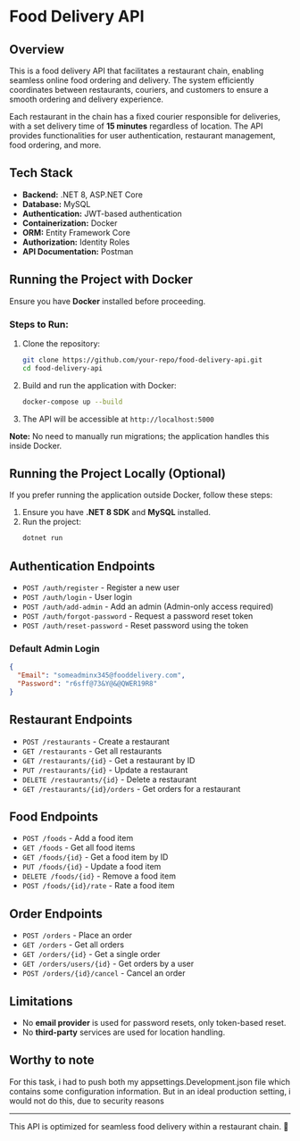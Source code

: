 # Food Delivery API

## Overview
This is a food delivery API that facilitates a restaurant chain, enabling seamless online food ordering and delivery. The system efficiently coordinates between restaurants, couriers, and customers to ensure a smooth ordering and delivery experience.

Each restaurant in the chain has a fixed courier responsible for deliveries, with a set delivery time of **15 minutes** regardless of location. The API provides functionalities for user authentication, restaurant management, food ordering, and more.

## Tech Stack
- **Backend:** .NET 8, ASP.NET Core
- **Database:** MySQL
- **Authentication:** JWT-based authentication
- **Containerization:** Docker
- **ORM:** Entity Framework Core
- **Authorization:** Identity Roles
- **API Documentation:** Postman

## Running the Project with Docker
Ensure you have **Docker** installed before proceeding.

### Steps to Run:
1. Clone the repository:
   ```sh
   git clone https://github.com/your-repo/food-delivery-api.git
   cd food-delivery-api
   ```
2. Build and run the application with Docker:
   ```sh
   docker-compose up --build
   ```
3. The API will be accessible at `http://localhost:5000`

**Note:** No need to manually run migrations; the application handles this inside Docker.

## Running the Project Locally (Optional)
If you prefer running the application outside Docker, follow these steps:
1. Ensure you have **.NET 8 SDK** and **MySQL** installed.
3. Run the project:
   ```sh
   dotnet run
   ```

## Authentication Endpoints
- `POST /auth/register` - Register a new user
- `POST /auth/login` - User login
- `POST /auth/add-admin` - Add an admin (Admin-only access required)
- `POST /auth/forgot-password` - Request a password reset token
- `POST /auth/reset-password` - Reset password using the token

### Default Admin Login
```json
{
  "Email": "someadminx345@fooddelivery.com",
  "Password": "r6sff@73&Y@&@QWER19R8"
}
```

## Restaurant Endpoints
- `POST /restaurants` - Create a restaurant
- `GET /restaurants` - Get all restaurants
- `GET /restaurants/{id}` - Get a restaurant by ID
- `PUT /restaurants/{id}` - Update a restaurant
- `DELETE /restaurants/{id}` - Delete a restaurant
- `GET /restaurants/{id}/orders` - Get orders for a restaurant

## Food Endpoints
- `POST /foods` - Add a food item
- `GET /foods` - Get all food items
- `GET /foods/{id}` - Get a food item by ID
- `PUT /foods/{id}` - Update a food item
- `DELETE /foods/{id}` - Remove a food item
- `POST /foods/{id}/rate` - Rate a food item

## Order Endpoints
- `POST /orders` - Place an order
- `GET /orders` - Get all orders
- `GET /orders/{id}` - Get a single order
- `GET /orders/users/{id}` - Get orders by a user
- `POST /orders/{id}/cancel` - Cancel an order

## Limitations
- No **email provider** is used for password resets, only token-based reset.
- No **third-party** services are used for location handling.

## Worthy to note
For this task, i had to push both my appsettings.Development.json file which contains some configuration information. But in an ideal production setting, i would not do this, due to security reasons

---
This API is optimized for seamless food delivery within a restaurant chain. 🚀

